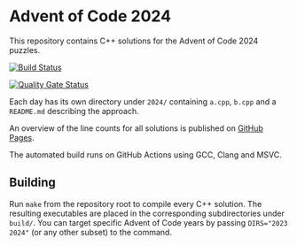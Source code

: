 # Advent of Code 2024

This repository contains C++ solutions for the Advent of Code 2024 puzzles.

[![Build Status](https://github.com/miracoli/Advent-of-Code/actions/workflows/build.yml/badge.svg)](https://github.com/miracoli/Advent-of-Code/actions/workflows/build.yml)

[![Quality Gate Status](https://sonarcloud.io/api/project_badges/measure?project=miracoli_Advent-of-Code&metric=alert_status)](https://sonarcloud.io/summary/new_code?id=miracoli_Advent-of-Code)

Each day has its own directory under `2024/` containing `a.cpp`, `b.cpp` and a `README.md` describing the approach.

An overview of the line counts for all solutions is published on [GitHub Pages](https://miracoli.github.io/Advent-of-Code/).

The automated build runs on GitHub Actions using GCC, Clang and MSVC.

## Building

Run `make` from the repository root to compile every C++ solution. The resulting executables are placed in the corresponding subdirectories under `build/`. You can target specific Advent of Code years by passing `DIRS="2023 2024"` (or any other subset) to the command.

